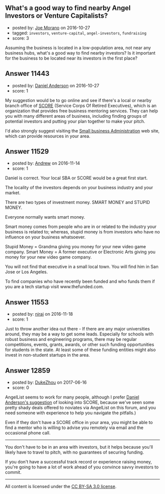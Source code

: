## What's a good way to find nearby Angel Investors or Venture Capitalists?

- posted by: [Joe Morano](https://stackexchange.com/users/4611476/joe-morano) on 2016-10-27
- tagged: `investors`, `venture-capital`, `angel-investors`, `fundraising`
- score: 3

<p>Assuming the business is located in a low-population area, not near any business hubs, what's a good way to find nearby investors? Is it important for the business to be located near its investors in the first place?</p>



## Answer 11443

- posted by: [Daniel Anderson](https://stackexchange.com/users/8398759/daniel-anderson) on 2016-10-27
- score: 1

<p>My suggestion would be to go online and see if there's a local or nearby branch office of <a href="http://www.score.org" rel="nofollow">SCORE</a> (Service Corps Of Retired Executives), which is an organization that provides free business mentoring services.  They can help you with many different areas of business, including finding groups of potential investors and putting your plan together to make your pitch.  </p>

<p>I'd also strongly suggest visiting the <a href="http://www.sba.gov" rel="nofollow">Small business Administration</a> web site, which can provide resources in your area.</p>



## Answer 11529

- posted by: [Andrew](https://stackexchange.com/users/9640421/andrew) on 2016-11-14
- score: 1

<p>Daniel is correct. Your local SBA or SCORE would be a great first start.</p>

<p>The locality of the investors depends on your business industry and your market.</p>

<p>There are two types of investment money. SMART MONEY and STUPID MONEY.</p>

<p>Everyone normally wants smart money.</p>

<p>Smart money comes from people who are in or related to the industry your business is related to; whereas, stupid money is from investors who have no influence on your business whatsoever.</p>

<p>Stupid Money = Grandma giving you money for your new video game company.
Smart Money = A former executive or Electronic Arts giving you money for your new video game company.</p>

<p>You will not find that executive in a small local town. You will find him in San Jose or Los Angeles.</p>

<p>To find companies who have recently been funded and who funds them if you are a tech startup visit www.thefunded.com. </p>



## Answer 11553

- posted by: [niraj](https://stackexchange.com/users/9659943/niraj) on 2016-11-18
- score: 1

<p>Just to throw another idea out there - If there are any major universities around, they may be a way to get some leads. Especially for schools with robust business and engineering programs, there may be regular competitions, events, grants, awards, or other such funding opportunities for students in the state. At least some of these funding entities might also invest in non-student startups in the area.</p>



## Answer 12859

- posted by: [DukeZhou](https://stackexchange.com/users/4146639/dukezhou) on 2017-06-16
- score: 0

<p>AngelList seems to work for many people, although I prefer <a href="https://startups.stackexchange.com/a/11443/11133">Daniel Anderson's suggestion</a> of looking into SCORE, because we've seen some pretty shady deals offered to noviates via AngelList on this forum, and you need someone with experience to help you navigate the pitfalls.)  </p>

<p>Even if they don't have a SCORE office in your area, you might be able to find a mentor who is willing to advise you remotely via email and the occasional phone call. </p>

<hr>

<p>You don't have to be in an area with investors, but it helps because you'll likely have to travel to pitch, with no guarantees of securing funding.  </p>

<p>If you don't have a successful track record or experience raising money, you're going to have a lot of work ahead of you convince savvy investors to commit. </p>




---

All content is licensed under the [CC BY-SA 3.0 license](https://creativecommons.org/licenses/by-sa/3.0/).

